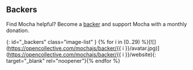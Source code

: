 ## Backers

Find Mocha helpful?  Become a [backer](https://opencollective.com/mochajs#support) and support Mocha with a monthly donation.

<!-- markdownlint-disable MD034 -->
{: id="_backers" class="image-list" }
{% for i in (0..29) %}[![](https://opencollective.com/mochajs/backer/{{ i }}/avatar.jpg)](https://opencollective.com/mochajs/backer/{{ i }}/website){: target="_blank" rel="noopener"}{% endfor %}
